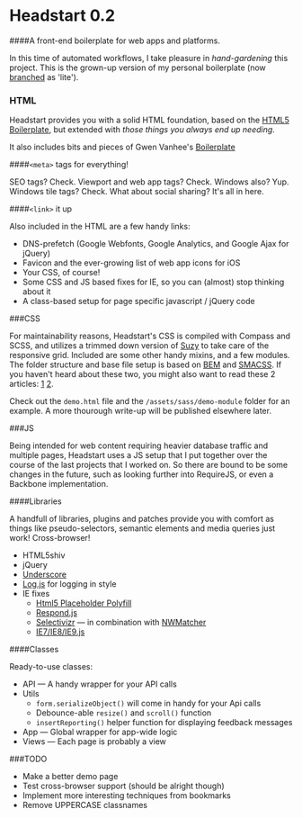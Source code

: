 # Headstart 0.2

####A front-end boilerplate for  web apps and platforms.

In this time of automated workflows, I take pleasure in *hand-gardening* this project. This is the grown-up version of my personal boilerplate (now [branched](http://github.com/flovan/Headstart-0.2/tree/lite) as 'lite').

### HTML

Headstart provides you with a solid HTML foundation, based on the [HTML5 Boilerplate](http://html5boilerplate.com), 
but extended with *those things you always end up needing*.

It also includes bits and pieces of Gwen Vanhee's [Boilerplate](https://github.com/gwenvanhee/Boilerplate-0.2)

####`<meta>` tags for everything!

SEO tags? Check. Viewport and web app tags? Check. Windows also? Yup. Windows tile tags? Check.
What about social sharing? It's all in here.

####`<link>` it up

Also included in the HTML are a few handy links:
 + DNS-prefetch (Google Webfonts, Google Analytics, and Google Ajax for jQuery)
 + Favicon and the ever-growing list of web app icons for iOS
 + Your CSS, of course!
 + Some CSS and JS based fixes for IE, so you can (almost) stop thinking about it
 + A class-based setup for page specific javascript / jQuery code

###CSS

For maintainability reasons, Headstart's CSS is compiled with Compass and SCSS, and utilizes a trimmed down version 
of [Suzy](http://susy.oddbird.net) to take care of the responsive grid. Included are some other handy mixins, 
and a few modules.
The folder structure and base file setup is based on [BEM](http://bem.info/method/definitions/) and [SMACSS](http://smacss.com). 
If you haven't heard about these two, you might also want to read these 2 articles: [1](https://medium.com/objects-in-space/f6f404727) [2](http://webuild.envato.com/blog/how-to-scale-and-maintain-legacy-css-with-sass-and-smacss/).

Check out the `demo.html` file and the `/assets/sass/demo-module` folder for an example. 
A more thourough write-up will be published elsewhere later.

###JS

Being intended for web content requiring heavier database traffic and multiple pages, 
Headstart uses a JS setup that I put together over the course of the last projects that I worked on.
So there are bound to be some changes in the future, such as looking further into RequireJS, or even a Backbone implementation.

####Libraries

A handfull of libraries, plugins and patches provide you with comfort as things like pseudo-selectors, 
semantic elements and media queries just work! Cross-browser!

 + HTML5shiv
 + jQuery
 + [Underscore](http://underscorejs.org)
 + [Log.js](https://github.com/adamschwartz/log) for logging in style
 + IE fixes
   + [Html5 Placeholder Polyfill](http://blog.ginader.de/dev/jquery/HTML5-placeholder-polyfill/)
   + [Respond.js](http://j.mp/respondjs)
   + [Selectivizr](http://selectivizr.com) — in combination with [NWMatcher](http://javascript.nwbox.com/NWMatcher/)
   + [IE7/IE8/IE9.js](http://code.google.com/p/ie7-js/)

####Classes

Ready-to-use classes:

 + API — A handy wrapper for your API calls
 + Utils
   + `form.serializeObject()` will come in handy for your Api calls
   + Debounce-able `resize()` and `scroll()` function
   + `insertReporting()` helper function for displaying feedback messages
 + App — Global wrapper for app-wide logic
 + Views — Each page is probably a view
 
###TODO

 + Make a better demo page
 + Test cross-browser support (should be alright though)
 + Implement more interesting techniques from bookmarks
 + Remove UPPERCASE classnames